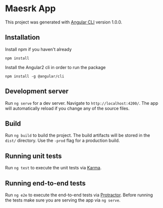 # Maesrk App

This project was generated with [Angular CLI](https://github.com/angular/angular-cli) version 1.0.0.

## Installation

Install npm if you haven't already
```
npm install
```

Install the Angular2 cli in order to run the package

```
npm install -g @angular/cli
```

## Development server

Run `ng serve` for a dev server. Navigate to `http://localhost:4200/`. The app will automatically reload if you change any of the source files.

## Build

Run `ng build` to build the project. The build artifacts will be stored in the `dist/` directory. Use the `-prod` flag for a production build.

## Running unit tests

Run `ng test` to execute the unit tests via [Karma](https://karma-runner.github.io).

## Running end-to-end tests

Run `ng e2e` to execute the end-to-end tests via [Protractor](http://www.protractortest.org/).
Before running the tests make sure you are serving the app via `ng serve`.
